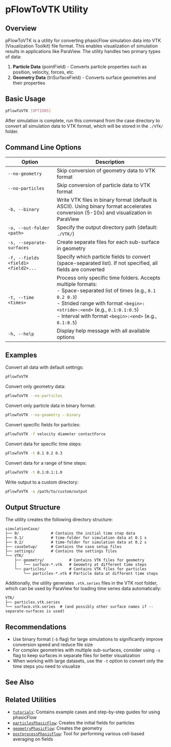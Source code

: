 # pFlowToVTK Utility

## Overview

pFlowToVTK is a utility for converting phasicFlow simulation data into VTK (Visualization Toolkit) file format. This enables visualization of simulation results in applications like ParaView. The utility handles two primary types of data:

1. **Particle Data** (pointField) - Converts particle properties such as position, velocity, forces, etc.
2. **Geometry Data** (triSurfaceField) - Converts surface geometries and their properties

## Basic Usage

```bash
pFlowToVTK [OPTIONS]
```

After simulation is complete, run this command from the case directory to convert all simulation data to VTK format, which will be stored in the `./VTK/` folder.

## Command Line Options

| Option | Description |
|--------|-------------|
| `--no-geometry` | Skip conversion of geometry data to VTK format |
| `--no-particles` | Skip conversion of particle data to VTK format |
| `-b, --binary` | Write VTK files in binary format (default is ASCII). Using binary format accelerates conversion (5-10x) and visualization in ParaView |
| `-o, --out-folder <path>` | Specify the output directory path (default: `./VTK/`) |
| `-s, --separate-surfaces` | Create separate files for each sub-surface in geometry |
| `-f, --fields <field1> <field2>...` | Specify which particle fields to convert (space-separated list). If not specified, all fields are converted |
| `-t, --time <times>` | Process only specific time folders. Accepts multiple formats: <br> - Space-separated list of times (e.g., `0.1 0.2 0.3`) <br> - Strided range with format `<begin>:<stride>:<end>` (e.g., `0.1:0.1:0.5`) <br> - Interval with format `<begin>:<end>` (e.g., `0.1:0.5`) |
| `-h, --help` | Display help message with all available options |

## Examples

Convert all data with default settings:

```bash
pFlowToVTK
```

Convert only geometry data:

```bash
pFlowToVTK --no-particles
```

Convert only particle data in binary format:

```bash
pFlowToVTK --no-geometry --binary
```

Convert specific fields for particles:

```bash
pFlowToVTK -f velocity diameter contactForce
```

Convert data for specific time steps:

```bash
pFlowToVTK -t 0.1 0.2 0.3
```

Convert data for a range of time steps:

```bash
pFlowToVTK -t 0.1:0.1:1.0
```

Write output to a custom directory:

```bash
pFlowToVTK -o /path/to/custom/output
```

## Output Structure

The utility creates the following directory structure:
```
simulationCase/
├── 0/              # Contains the initial time step data
├── 0.1/            # time-folder for simulation data at 0.1 s
├── 0.2/            # time-folder for simulation data at 0.2 s
├── caseSetup/      # Contains the case setup files
├── settings/       # Contains the settings files
└── VTK/
    ├── geometry/           # Contains VTK files for geometry
    │   └── surface-*.vtk   # Geometry at different time steps
    └── particles/          # Contains VTK files for particles
        └── particles-*.vtk # Particle data at different time steps
```

Additionally, the utility generates `.vtk.series` files in the VTK root folder, which can be used by ParaView for loading time series data automatically:
```
VTK/
├── particles.vtk.series
└── surface.vtk.series  # (and possibly other surface names if --separate-surfaces is used)
```

## Recommendations

- Use binary format (`-b` flag) for large simulations to significantly improve conversion speed and reduce file size
- For complex geometries with multiple sub-surfaces, consider using `-s` flag to keep surfaces in separate files for better visualization
- When working with large datasets, use the `-t` option to convert only the time steps you need to visualize

## See Also
## Related Utilities
- [`tutorials`](../../tutorials): Contains example cases and step-by-step guides for using phasicFlow
- [`particlesPhasicFlow`](../particlesPhasicFlow): Creates the initial fields for particles
- [`geometryPhasicFlow`](../geometryPhasicFlow): Creates the geometry
- [`postprocessPhasicFlow`](../postprocessPhasicFlow): Tool for performing various cell-based averaging on fields
